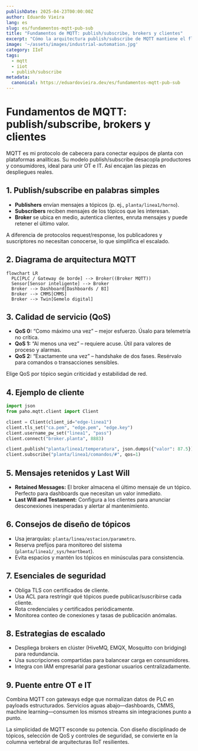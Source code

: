 ```yaml
---
publishDate: 2025-04-23T00:00:00Z
author: Eduardo Vieira
lang: es
slug: es/fundamentos-mqtt-pub-sub
title: "Fundamentos de MQTT: publish/subscribe, brokers y clientes"
excerpt: "Cómo la arquitectura publish/subscribe de MQTT mantiene el flujo de datos entre OT e IT de forma confiable."
image: '~/assets/images/industrial-automation.jpg'
category: IIoT
tags:
  - mqtt
  - iiot
  - publish/subscribe
metadata:
  canonical: https://eduardovieira.dev/es/fundamentos-mqtt-pub-sub
---
```


# Fundamentos de MQTT: publish/subscribe, brokers y clientes

MQTT es mi protocolo de cabecera para conectar equipos de planta con plataformas analíticas. Su modelo publish/subscribe desacopla productores y consumidores, ideal para unir OT e IT. Así encajan las piezas en despliegues reales.

## 1. Publish/subscribe en palabras simples

- **Publishers** envían mensajes a tópicos (p. ej., `planta/linea1/horno`).
- **Subscribers** reciben mensajes de los tópicos que les interesan.
- **Broker** se ubica en medio, autentica clientes, enruta mensajes y puede retener el último valor.

A diferencia de protocolos request/response, los publicadores y suscriptores no necesitan conocerse, lo que simplifica el escalado.

## 2. Diagrama de arquitectura MQTT

```mermaid
flowchart LR
  PLC[PLC / Gateway de borde] --> Broker((Broker MQTT))
  Sensor[Sensor inteligente] --> Broker
  Broker --> Dashboard[Dashboards / BI]
  Broker --> CMMS[CMMS]
  Broker --> Twin[Gemelo digital]
```

## 3. Calidad de servicio (QoS)

- **QoS 0:** “Como máximo una vez” – mejor esfuerzo. Úsalo para telemetría no crítica.
- **QoS 1:** “Al menos una vez” – requiere acuse. Útil para valores de proceso y alarmas.
- **QoS 2:** “Exactamente una vez” – handshake de dos fases. Resérvalo para comandos o transacciones sensibles.

Elige QoS por tópico según criticidad y estabilidad de red.

## 4. Ejemplo de cliente

```python
import json
from paho.mqtt.client import Client

client = Client(client_id="edge-linea1")
client.tls_set("ca.pem", "edge.pem", "edge.key")
client.username_pw_set("linea1", "pass")
client.connect("broker.planta", 8883)

client.publish("planta/linea1/temperatura", json.dumps({"valor": 87.5}), qos=1)
client.subscribe("planta/linea1/comandos/#", qos=1)
```

## 5. Mensajes retenidos y Last Will

- **Retained Messages:** El broker almacena el último mensaje de un tópico. Perfecto para dashboards que necesitan un valor inmediato.
- **Last Will and Testament:** Configura a los clientes para anunciar desconexiones inesperadas y alertar al mantenimiento.

## 6. Consejos de diseño de tópicos

- Usa jerarquías: `planta/linea/estacion/parametro`.
- Reserva prefijos para monitoreo del sistema (`planta/linea1/_sys/heartbeat`).
- Evita espacios y mantén los tópicos en minúsculas para consistencia.

## 7. Esenciales de seguridad

- Obliga TLS con certificados de cliente.
- Usa ACL para restringir qué tópicos puede publicar/suscribirse cada cliente.
- Rota credenciales y certificados periódicamente.
- Monitorea conteo de conexiones y tasas de publicación anómalas.

## 8. Estrategias de escalado

- Despliega brokers en clúster (HiveMQ, EMQX, Mosquitto con bridging) para redundancia.
- Usa suscripciones compartidas para balancear carga en consumidores.
- Integra con IAM empresarial para gestionar usuarios centralizadamente.

## 9. Puente entre OT e IT

Combina MQTT con gateways edge que normalizan datos de PLC en payloads estructurados. Servicios aguas abajo—dashboards, CMMS, machine learning—consumen los mismos streams sin integraciones punto a punto.

La simplicidad de MQTT esconde su potencia. Con diseño disciplinado de tópicos, selección de QoS y controles de seguridad, se convierte en la columna vertebral de arquitecturas IIoT resilientes.
